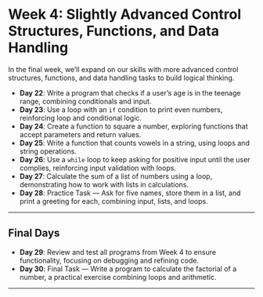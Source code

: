 # Week 4: Slightly Advanced Control Structures, Functions, and Data Handling

In the final week, we’ll expand on our skills with more advanced control structures, functions, and data handling tasks to build logical thinking.

- **Day 22**: Write a program that checks if a user’s age is in the teenage range, combining conditionals and input.
- **Day 23**: Use a loop with an `if` condition to print even numbers, reinforcing loop and conditional logic.
- **Day 24**: Create a function to square a number, exploring functions that accept parameters and return values.
- **Day 25**: Write a function that counts vowels in a string, using loops and string operations.
- **Day 26**: Use a `while` loop to keep asking for positive input until the user complies, reinforcing input validation with loops.
- **Day 27**: Calculate the sum of a list of numbers using a loop, demonstrating how to work with lists in calculations.
- **Day 28**: Practice Task — Ask for five names, store them in a list, and print a greeting for each, combining input, lists, and loops.

---

## Final Days

- **Day 29**: Review and test all programs from Week 4 to ensure functionality, focusing on debugging and refining code.
- **Day 30**: Final Task — Write a program to calculate the factorial of a number, a practical exercise combining loops and arithmetic.

---
